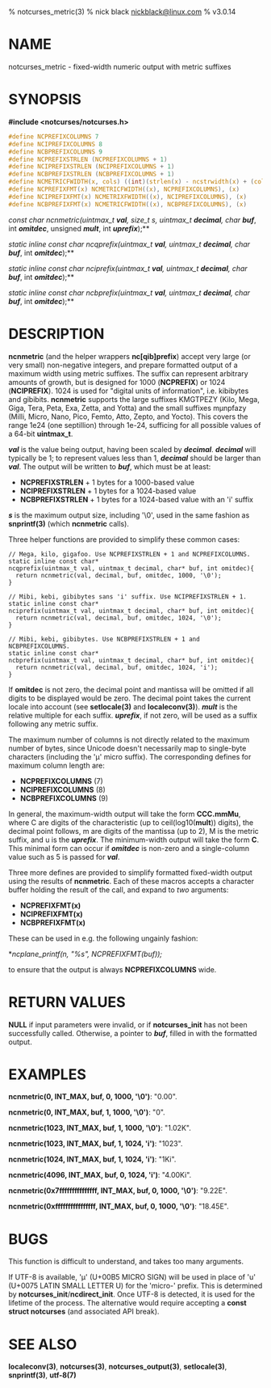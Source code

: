 % notcurses_metric(3)
% nick black <nickblack@linux.com>
% v3.0.14

# NAME

notcurses_metric - fixed-width numeric output with metric suffixes

# SYNOPSIS

**#include <notcurses/notcurses.h>**

```c
#define NCPREFIXCOLUMNS 7
#define NCIPREFIXCOLUMNS 8
#define NCBPREFIXCOLUMNS 9
#define NCPREFIXSTRLEN (NCPREFIXCOLUMNS + 1)
#define NCIPREFIXSTRLEN (NCIPREFIXCOLUMNS + 1)
#define NCBPREFIXSTRLEN (NCBPREFIXCOLUMNS + 1)
#define NCMETRICFWIDTH(x, cols) ((int)(strlen(x) - ncstrwidth(x) + (cols)))
#define NCPREFIXFMT(x) NCMETRICFWIDTH((x), NCPREFIXCOLUMNS), (x)
#define NCIPREFIXFMT(x) NCMETRIXFWIDTH((x), NCIPREFIXCOLUMNS), (x)
#define NCBPREFIXFMT(x) NCMETRICFWIDTH((x), NCBPREFIXCOLUMNS), (x)
```

**const char* ncnmetric(uintmax_t ***val***, size_t s, uintmax_t ***decimal***, char* ***buf***, int ***omitdec***, unsigned ***mult***, int ***uprefix***);**

**static inline const char* ncqprefix(uintmax_t ***val***, uintmax_t ***decimal***, char* ***buf***, int ***omitdec***);**

**static inline const char* nciprefix(uintmax_t ***val***, uintmax_t ***decimal***, char* ***buf***, int ***omitdec***);**

**static inline const char* ncbprefix(uintmax_t ***val***, uintmax_t ***decimal***, char* ***buf***, int ***omitdec***);**

# DESCRIPTION

**ncnmetric** (and the helper wrappers **nc[qib]prefix**) accept
very large (or very small) non-negative integers, and prepare formatted output
of a maximum width using metric suffixes. The suffix can represent arbitrary
amounts of growth, but is designed for 1000 (**NCPREFIX**) or 1024
(**NCIPREFIX**). 1024 is used for "digital units of information", i.e. kibibytes
and gibibits. **ncnmetric** supports the large suffixes KMGTPEZY (Kilo, Mega,
Giga, Tera, Peta, Exa, Zetta, and Yotta) and the small suffixes mµnpfazy
(Milli, Micro, Nano, Pico, Femto, Atto, Zepto, and Yocto). This covers the
range 1e24 (one septillion) through 1e-24, sufficing for all possible values of
a 64-bit **uintmax_t**.

***val*** is the value being output, having been scaled by ***decimal***.
***decimal*** will typically be 1; to represent values less than 1, ***decimal***
should be larger than ***val***. The output will be written to ***buf***, which
must be at least:

* **NCPREFIXSTRLEN** + 1 bytes for a 1000-based value
* **NCIPREFIXSTRLEN** + 1 bytes for a 1024-based value
* **NCBPREFIXSTRLEN** + 1 bytes for a 1024-based value with an 'i' suffix

***s*** is the maximum output size, including '\0', used in the same
fashion as **snprintf(3)** (which **ncnmetric** calls).

Three helper functions are provided to simplify these common cases:

```
// Mega, kilo, gigafoo. Use NCPREFIXSTRLEN + 1 and NCPREFIXCOLUMNS.
static inline const char*
ncqprefix(uintmax_t val, uintmax_t decimal, char* buf, int omitdec){
  return ncnmetric(val, decimal, buf, omitdec, 1000, '\0');
}

// Mibi, kebi, gibibytes sans 'i' suffix. Use NCIPREFIXSTRLEN + 1.
static inline const char*
nciprefix(uintmax_t val, uintmax_t decimal, char* buf, int omitdec){
  return ncnmetric(val, decimal, buf, omitdec, 1024, '\0');
}

// Mibi, kebi, gibibytes. Use NCBPREFIXSTRLEN + 1 and NCBPREFIXCOLUMNS.
static inline const char*
ncbprefix(uintmax_t val, uintmax_t decimal, char* buf, int omitdec){
  return ncnmetric(val, decimal, buf, omitdec, 1024, 'i');
}
```

If **omitdec** is not zero, the decimal point and mantissa will be
omitted if all digits to be displayed would be zero. The decimal point takes
the current locale into account (see **setlocale(3)** and **localeconv(3)**).
***mult*** is the relative multiple for each suffix. ***uprefix***, if not zero,
will be used as a suffix following any metric suffix.

The maximum number of columns is not directly related to the maximum number of
bytes, since Unicode doesn't necessarily map to single-byte characters
(including the 'µ' micro suffix). The corresponding defines for maximum column
length are:

* **NCPREFIXCOLUMNS** (7)
* **NCIPREFIXCOLUMNS** (8)
* **NCBPREFIXCOLUMNS** (9)

In general, the maximum-width output will take the form **CCC.mmMu**, where C
are digits of the characteristic (up to ceil(log10(**mult**)) digits), the
decimal point follows, m are digits of the mantissa (up to 2), M is the metric
suffix, and u is the ***uprefix***. The minimum-width output will take the form
**C**. This minimal form can occur if ***omitdec*** is non-zero and a
single-column value such as 5 is passed for ***val***.

Three more defines are provided to simplify formatted fixed-width output using
the results of **ncnmetric**. Each of these macros accepts a character buffer
holding the result of the call, and expand to *two* arguments:

* **NCPREFIXFMT(x)**
* **NCIPREFIXFMT(x)**
* **NCBPREFIXFMT(x)**

These can be used in e.g. the following ungainly fashion:

**ncplane_printf(n, "%*s", NCPREFIXFMT(buf));**

to ensure that the output is always **NCPREFIXCOLUMNS** wide.

# RETURN VALUES

**NULL** if input parameters were invalid, or if **notcurses_init**
has not been successfully called. Otherwise, a pointer to ***buf***,
filled in with the formatted output.

# EXAMPLES

**ncnmetric(0, INT_MAX, buf, 0, 1000, '\0')**: "0.00".

**ncnmetric(0, INT_MAX, buf, 1, 1000, '\0')**: "0".

**ncnmetric(1023, INT_MAX, buf, 1, 1000, '\0')**: "1.02K".

**ncnmetric(1023, INT_MAX, buf, 1, 1024, 'i')**: "1023".

**ncnmetric(1024, INT_MAX, buf, 1, 1024, 'i')**: "1Ki".

**ncnmetric(4096, INT_MAX, buf, 0, 1024, 'i')**: "4.00Ki".

**ncnmetric(0x7fffffffffffffff, INT_MAX, buf, 0, 1000, '\0')**: "9.22E".

**ncnmetric(0xffffffffffffffff, INT_MAX, buf, 0, 1000, '\0')**: "18.45E".

# BUGS

This function is difficult to understand, and takes too many arguments.

If UTF-8 is available, 'µ' (U+00B5 MICRO SIGN) will be used in place of
'u' (U+0075 LATIN SMALL LETTER U) for the 'micro-' prefix. This is
determined by **notcurses_init**/**ncdirect_init**. Once UTF-8 is detected,
it is used for the lifetime of the process. The alternative would require
accepting a **const struct notcurses** (and associated API break).

# SEE ALSO

**localeconv(3)**,
**notcurses(3)**,
**notcurses_output(3)**,
**setlocale(3)**,
**snprintf(3)**,
**utf-8(7)**
